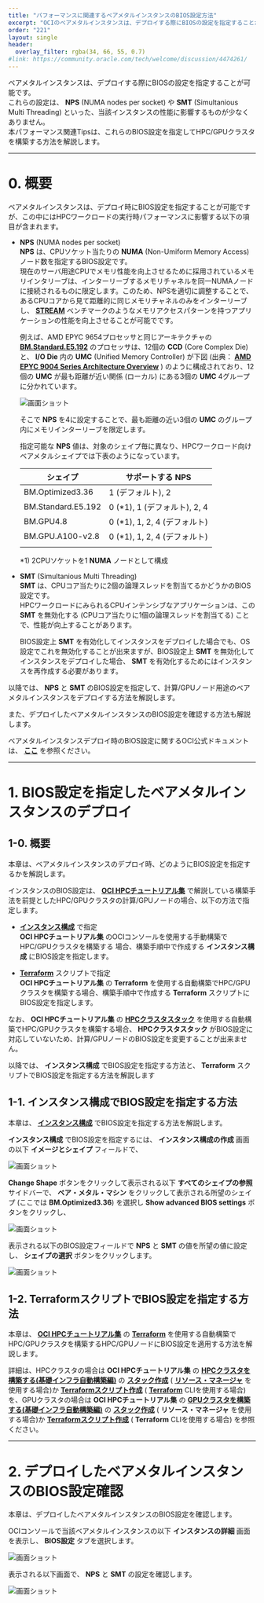 ```yaml
---
title: "パフォーマンスに関連するベアメタルインスタンスのBIOS設定方法"
excerpt: "OCIのベアメタルインスタンスは、デプロイする際にBIOSの設定を指定することが可能です。これらの設定は、NPS (NUMA nodes per socket) やSMT (Simultanious Multi Threading) といった、当該インスタンスの性能に影響するものが少なくありません。本パフォーマンス関連Tipsは、これらのBIOS設定を指定してHPC/GPUクラスタを構築する方法を解説します。"
order: "221"
layout: single
header:
  overlay_filter: rgba(34, 66, 55, 0.7)
#link: https://community.oracle.com/tech/welcome/discussion/4474261/
---
```


ベアメタルインスタンスは、デプロイする際にBIOSの設定を指定することが可能です。  
これらの設定は、 **NPS** (NUMA nodes per socket) や **SMT** (Simultanious Multi Threading) といった、当該インスタンスの性能に影響するものが少なくありません。  
本パフォーマンス関連Tipsは、これらのBIOS設定を指定してHPC/GPUクラスタを構築する方法を解説します。

***
# 0. 概要

ベアメタルインスタンスは、デプロイ時にBIOS設定を指定することが可能ですが、この中にはHPCワークロードの実行時パフォーマンスに影響する以下の項目が含まれます。

- **NPS** (NUMA nodes per socket)  
  **NPS** は、CPUソケット当たりの **NUMA** (Non-Umiform Memory Access) ノード数を指定するBIOS設定です。  
  現在のサーバ用途CPUでメモリ性能を向上させるために採用されているメモリインタリーブは、インターリーブするメモリチャネルを同一NUMAノードに接続されるものに限定します。このため、NPSを適切に調整することで、あるCPUコアから見て距離的に同じメモリチャネルのみをインターリーブし、 **[STREAM](https://www.cs.virginia.edu/stream/)** ベンチマークのようなメモリアクセスパターンを持つアプリケーションの性能を向上させることが可能でです。

  例えば、AMD EPYC 9654プロセッサと同じアーキテクチャの **[BM.Standard.E5.192](https://docs.oracle.com/ja-jp/iaas/Content/Compute/References/computeshapes.htm#bm-standard)** のプロセッサは、12個の **CCD** (Core Complex Die) と、 **I/O Die** 内の **UMC** (Unified Memory Controller) が下図 (出典： **[AMD EPYC 9004 Series Architecture Overview](https://www.amd.com/system/files/documents/58015-epyc-9004-tg-architecture-overview.pdf)** ) のように構成されており、12個の **UMC** が最も距離が近い関係 (ローカル) にある3個の **UMC** 4グループに分かれています。

     ![画面ショット](figure01.png)

  そこで **NPS** を4に設定することで、最も距離の近い3個の **UMC** のグループ内にメモリインターリーブを限定します。

  指定可能な **NPS** 値は、対象のシェイプ毎に異なり、HPCワークロード向けベアメタルシェイプでは下表のようになっています。

    | シェイプ               | サポートする **NPS**          |
    | ------------------ | ----------------------- |
    | BM.Optimized3.36   | 1 (デフォルト), 2            |
    | BM.Standard.E5.192 | 0 (*1), 1 (デフォルト), 2, 4 |
    | BM.GPU4.8          | 0 (*1), 1, 2, 4 (デフォルト) |
    | BM.GPU.A100-v2.8   | 0 (*1), 1, 2, 4 (デフォルト) |
    |                    |                         |

    *1) 2CPUソケットを1 **NUMA** ノードとして構成

- **SMT** (Simultanious Multi Threading)  
  **SMT** は、CPUコア当たりに2個の論理スレッドを割当てるかどうかのBIOS設定です。  
  HPCワークロードにみられるCPUインテンシブなアプリケーションは、この **SMT** を無効化する (CPUコア当たりに1個の論理スレッドを割当てる) ことで、性能が向上することがあります。

  BIOS設定上 **SMT** を有効化してインスタンスをデプロイした場合でも、OS設定でこれを無効化することが出来ますが、BIOS設定上 **SMT** を無効化してインスタンスをデプロイした場合、 **SMT** を有効化するためにはインスタンスを再作成する必要があります。

以降では、 **NPS** と **SMT** のBIOS設定を指定して、計算/GPUノード用途のベアメタルインスタンスをデプロイする方法を解説します。

また、デプロイしたベアメタルインスタンスのBIOS設定を確認する方法も解説します。

ベアメタルインスタンスデプロイ時のBIOS設定に関するOCI公式ドキュメントは、 **[ここ](https://docs.oracle.com/ja-jp/iaas/Content/Compute/References/bios-settings.htm#bios-settings)** を参照ください。

***
# 1. BIOS設定を指定したベアメタルインスタンスのデプロイ

## 1-0. 概要

本章は、ベアメタルインスタンスのデプロイ時、どのようにBIOS設定を指定するかを解説します。

インスタンスのBIOS設定は、 **[OCI HPCチュートリアル集](/ocitutorials/hpc/#1-oci-hpcチュートリアル集)** で解説している構築手法を前提としたHPC/GPUクラスタの計算/GPUノードの場合、以下の方法で指定します。

- **[インスタンス構成](/ocitutorials/hpc/#5-7-インスタンス構成)** で指定  
  **OCI HPCチュートリアル集** のOCIコンソールを使用する手動構築でHPC/GPUクラスタを構築する
  場合、構築手順中で作成する **インスタンス構成** にBIOS設定を指定します。

- **[Terraform](/ocitutorials/hpc/#5-12-terraform)** スクリプトで指定  
  **OCI HPCチュートリアル集** の **Terraform** を使用する自動構築でHPC/GPUクラスタを構築する場合、構築手順中で作成する **Terraform** スクリプトにBIOS設定を指定します。

なお、 **OCI HPCチュートリアル集** の **[HPCクラスタスタック](/ocitutorials/hpc/#5-10-hpcクラスタスタック)** を使用する自動構築でHPC/GPUクラスタを構築する場合、 **HPCクラスタスタック** がBIOS設定に対応していないため、計算/GPUノードのBIOS設定を変更することが出来ません。

以降では、 **インスタンス構成** でBIOS設定を指定する方法と、 **Terraform** スクリプトでBIOS設定を指定する方法を解説します

## 1-1. インスタンス構成でBIOS設定を指定する方法

本章は、 **[インスタンス構成](/ocitutorials/hpc/#5-7-インスタンス構成)** でBIOS設定を指定する方法を解説します。

**インスタンス構成** でBIOS設定を指定するには、 **インスタンス構成の作成** 画面の以下 **イメージとシェイプ** フィールドで、

![画面ショット](console_page01.png)

**Change Shape** ボタンをクリックして表示される以下 **すべてのシェイプの参照** サイドバーで、 **ベア・メタル・マシン** をクリックして表示される所望のシェイプ (ここでは **BM.Optimized3.36**) を選択し **Show advanced BIOS settings**  ボタンをクリックし、

![画面ショット](console_page02.png)

表示される以下のBIOS設定フィールドで **NPS** と **SMT** の値を所望の値に設定し、 **シェイプの選択** ボタンをクリックします。

![画面ショット](console_page03.png)

## 1-2. TerraformスクリプトでBIOS設定を指定する方法

本章は、 **[OCI HPCチュートリアル集](/ocitutorials/hpc/#1-oci-hpcチュートリアル集)** の **[Terraform](/ocitutorials/hpc/#5-12-terraform)** を使用する自動構築でHPC/GPUクラスタを構築するHPC/GPUノードにBIOS設定を適用する方法を解説します。

詳細は、HPCクラスタの場合は **OCI HPCチュートリアル集** の **[HPCクラスタを構築する(基礎インフラ自動構築編)](/ocitutorials/hpc/spinup-hpc-cluster-withterraform/)** の **[スタック作成](/ocitutorials/hpc/spinup-hpc-cluster-withterraform/#0-1-2-スタック作成)** ( **[リソース・マネージャ](/ocitutorials/hpc/#5-2-リソースマネージャ)** を使用する場合)か **[Terraformスクリプト作成](/ocitutorials/hpc/spinup-hpc-cluster-withterraform/#0-2-2-terraformスクリプト作成)** ( **[Terraform](/ocitutorials/hpc/#5-12-terraform)** CLIを使用する場合) を、GPUクラスタの場合は **OCI HPCチュートリアル集** の **[GPUクラスタを構築する(基礎インフラ自動構築編)](/ocitutorials/hpc/spinup-gpu-cluster-withterraform/)** の **[スタック作成](/ocitutorials/hpc/spinup-gpu-cluster-withterraform/#0-1-2-スタック作成)** ( **リソース・マネージャ** を使用する場合)か **[Terraformスクリプト作成](/ocitutorials/hpc/spinup-gpu-cluster-withterraform/#0-2-2-terraformスクリプト作成)** ( **Terraform** CLIを使用する場合) を参照ください。

***
# 2. デプロイしたベアメタルインスタンスのBIOS設定確認

本章は、デプロイしたベアメタルインスタンスのBIOS設定を確認します。

OCIコンソールで当該ベアメタルインスタンスの以下 **インスタンスの詳細** 画面を表示し、 **BIOS設定** タブを選択します。

![画面ショット](console_page04.png)

表示される以下画面で、 **NPS** と **SMT** の設定を確認します。

![画面ショット](console_page05.png)